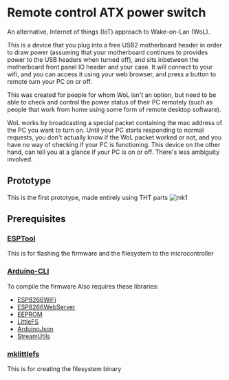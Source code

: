 # Remote control ATX power switch

An alternative, Internet of things (IoT) approach to Wake-on-Lan (WoL).

This is a device that you plug into a free USB2 motherboard header in order to draw power (assuming that your motherboard continues to provides power to the USB headers when turned off), and sits inbetween the motherboard front panel IO header and your case.
It will connect to your wifi, and you can access it using your web browser, and press a button to remote turn your PC on or off.

This was created for people for whom WoL isn't an option, but need to be able to check and control the power status of their PC remotely (such as people that work from home using some form of remote desktop software).

WoL works by broadcasting a special packet containing the mac address of the PC you want to turn on. Until your PC starts responding to normal requests, you don't actually know if the WoL packet worked or not, and you have no way of checking if your PC is functioning.
This device on the other hand, can tell you at a glance if your PC is on or off. There's less ambiguity involved.

## Prototype
This is the first prototype, made entirely using THT parts
![mk1](https://github.com/DanForever/PCRemote/docs/images/mk1.jpg)

## Prerequisites
### [ESPTool](https://github.com/espressif/esptool "Esptool")
This is for flashing the firmware and the filesystem to the microcontroller
### [Arduino-CLI](https://github.com/arduino/arduino-cli)
To compile the firmware
Also requires these libraries:
* [ESP8266WiFi](https://github.com/esp8266/Arduino)
 * [ESP8266WebServer](https://github.com/esp8266/Arduino/tree/master/libraries/ESP8266WebServer)
  * [EEPROM](https://github.com/esp8266/Arduino/tree/master/libraries/EEPROM)
  * [LittleFS](https://github.com/esp8266/Arduino/tree/master/libraries/LittleFS)
* [ArduinoJson](https://arduinojson.org/)
* [StreamUtils](https://github.com/bblanchon/ArduinoStreamUtils)

### [mklittlefs](https://github.com/earlephilhower/mklittlefs)
This is for creating the filesystem binary
